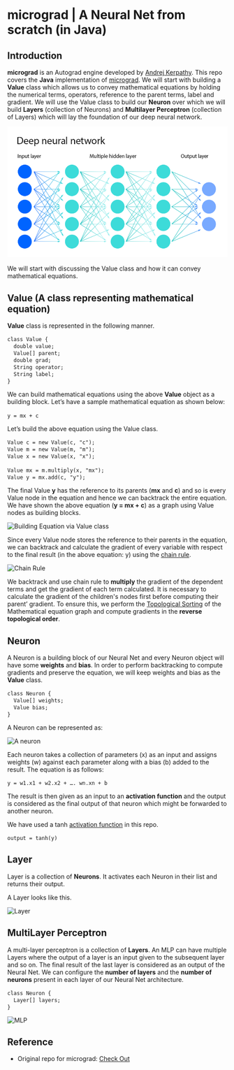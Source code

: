 # micrograd | A Neural Net from scratch (in Java)

## Introduction

**micrograd** is an Autograd engine developed by [Andrej Kerpathy](https://github.com/karpathy). This repo covers the **Java** implementation of [micrograd](https://github.com/karpathy/micrograd). We will start with building a **Value** class which allows us to convey mathematical equations by holding the numerical terms, operators, reference to the parent terms, label and gradient. We will use the Value class to build our **Neuron** over which we will build **Layers** (collection of Neurons) and **Multilayer Perceptron** (collection of Layers) which will lay the foundation of our deep neural network.

![Neural Network](/media/neural-network.png)

We will start with discussing the Value class and how it can convey mathematical equations.

## Value (A class representing mathematical equation)

**Value** class is represented in the following manner.

```
class Value {
  double value;
  Value[] parent;
  double grad;
  String operator;
  String label;
}
```

We can build mathematical equations using the above **Value** object as a building block. Let’s have a sample mathematical equation as shown below:

```y = mx + c```

Let’s build the above equation using the Value class.

```
Value c = new Value(c, "c");
Value m = new Value(m, "m");
Value x = new Value(x, "x");

Value mx = m.multiply(x, "mx");
Value y = mx.add(c, "y");
```

The final Value **y** has the reference to its parents (**mx** and **c**) and so is every Value node in the equation and hence we can backtrack the entire equation. We have shown the above equation (**y = mx + c**) as a graph using Value nodes as building blocks.

![Building Equation via Value class](/media/micrograd1.png)

Since every Value node stores the reference to their parents in the equation, we can backtrack and calculate the gradient of every variable with respect to the final result (in the above equation: y) using the [chain rule](https://en.wikipedia.org/wiki/Chain_rule).

![Chain Rule](/media/chain-rule.png)

We backtrack and use chain rule to **multiply** the gradient of the dependent terms and get the gradient of each term calculated. It is necessary to calculate the gradient of the children's nodes first before computing their parent’ gradient. To ensure this, we perform the [Topological Sorting](https://en.wikipedia.org/wiki/Topological_sorting) of the Mathematical equation graph and compute gradients in the **reverse topological order**.

## Neuron

A Neuron is a building block of our Neural Net and every Neuron object will have some **weights** and **bias**. In order to perform backtracking to compute gradients and preserve the equation, we will keep weights and bias as the **Value** class.

```
class Neuron {
  Value[] weights;
  Value bias;
}
```

A Neuron can be represented as:

![A neuron](/media/neuron.jpeg)

Each neuron takes a collection of parameters (x) as an input and assigns weights (w) against each parameter along with a bias (b) added to the result. The equation is as follows:

```
y = w1.x1 + w2.x2 + …. wn.xn + b

```

The result is then given as an input to an **activation function** and the output is considered as the final output of that neuron which might be forwarded to another neuron.

We have used a tanh [activation function](https://paperswithcode.com/method/tanh-activation) in this repo.

```
output = tanh(y)
```

## Layer

Layer is a collection of **Neurons**. It activates each Neuron in their list and returns their output.

A Layer looks like this.

![Layer](/media/layer.jpeg)

## MultiLayer Perceptron

A multi-layer perceptron is a collection of **Layers**. An MLP can have multiple Layers where the output of a layer is an input given to the subsequent layer and so on. The final result of the last layer is considered as an output of the Neural Net. We can configure the **number of layers** and the **number of neurons** present in each layer of our Neural Net architecture.

```
class Neuron {
  Layer[] layers;
}
```

![MLP](/media/mlp.jpeg)


## Reference

- Original repo for micrograd: [Check Out](https://github.com/karpathy/micrograd)

